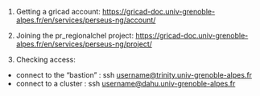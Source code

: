 1. Getting a gricad account: https://gricad-doc.univ-grenoble-alpes.fr/en/services/perseus-ng/account/
  
2. Joining the pr_regionalchel project: https://gricad-doc.univ-grenoble-alpes.fr/en/services/perseus-ng/project/

3. Checking access:
- connect to the “bastion” : ssh username@trinity.univ-grenoble-alpes.fr
- connect to a cluster : ssh username@dahu.univ-grenoble-alpes.fr
